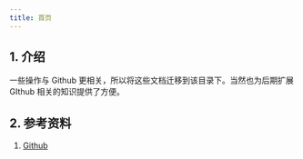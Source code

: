 ```yaml
---
title: 首页
---
```


## 1. 介绍

一些操作与 Github 更相关，所以将这些文档迁移到该目录下。当然也为后期扩展 GIthub 相关的知识提供了方便。



## 2. 参考资料

1. [Github](https://help.github.com/cn)